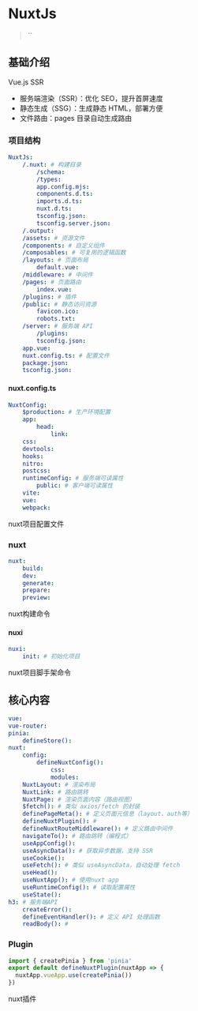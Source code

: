 # NuxtJs

>
> ``
>

## 基础介绍

Vue.js SSR

- 服务端渲染（SSR）：优化 SEO，提升首屏速度
- 静态生成（SSG）：生成静态 HTML，部署方便
- 文件路由：pages 目录自动生成路由




### 项目结构
```yaml
NuxtJs:
    /.nuxt: # 构建目录
        /schema:
        /types:
        app.config.mjs:
        components.d.ts:
        imports.d.ts:
        nuxt.d.ts:
        tsconfig.json:
        tsconfig.server.json:
    /.output:
    /assets: # 资源文件
    /components: # 自定义组件
    /composables: # 可复用的逻辑函数
    /layouts: # 页面布局
        default.vue: 
    /middleware: # 中间件
    /pages: # 页面路由
        index.vue:
    /plugins: # 插件
    /public: # 静态访问资源
        favicon.ico:
        robots.txt:
    /server: # 服务端 API
        /plugins:
        tsconfig.json:
    app.vue:
    nuxt.config.ts: # 配置文件
    package.json:
    tsconfig.json:
```

#### nuxt.config.ts
```yaml
NuxtConfig:
    $production: # 生产环境配置
    app:
        head:
            link:
    css:
    devtools:
    hooks:
    nitro:
    postcss:
    runtimeConfig: # 服务端可读属性
        public: # 客户端可读属性
    vite:
    vue:
    webpack:
```

nuxt项目配置文件



### nuxt
```yaml
nuxt:
    build:
    dev:
    generate:
    prepare:
    preview:
```

nuxt构建命令



#### nuxi
```yaml
nuxi:
    init: # 初始化项目
```

nuxt项目脚手架命令




## 核心内容
```yaml
vue:
vue-router:
pinia:
    defineStore():
nuxt:
    config:
        defineNuxtConfig():
            css:
            modules:
    NuxtLayout: # 渲染布局
    NuxtLink: # 路由跳转
    NuxtPage: # 渲染页面内容（路由视图）
    $fetch(): # 类似 axios/fetch 的封装
    definePageMeta(): # 定义页面元信息（layout、auth等）
    defineNuxtPlugin(): # 
    defineNuxtRouteMiddleware(): # 定义路由中间件
    navigateTo(): # 路由跳转（编程式）
    useAppConfig():
    useAsyncData(): # 获取异步数据，支持 SSR
    useCookie():
    useFetch(): # 类似 useAsyncData，自动处理 fetch
    useHead():
    useNuxtApp(): # 使用nuxt app
    useRuntimeConfig(): # 读取配置属性
    useState():
h3: # 服务端API
    createError():
    defineEventHandler(): # 定义 API 处理函数
    readBody(): # 
```


### Plugin
```ts
import { createPinia } from 'pinia'
export default defineNuxtPlugin(nuxtApp => {
  nuxtApp.vueApp.use(createPinia())
})
```

nuxt插件